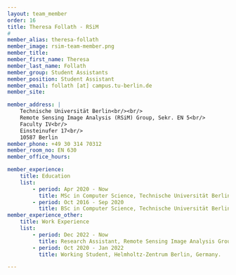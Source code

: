 ```yaml
---
layout: team_member
order: 16
title: Theresa Follath - RSiM
#
member_alias: theresa-follath
member_image: rsim-team-member.png
member_title:
member_first_name: Theresa
member_last_name: Follath
member_group: Student Assistants
member_position: Student Assistant
member_email: follath [at] campus.tu-berlin.de
member_site:

member_address: |
    Technische Universität Berlin<br/><br/>
    Remote Sensing Image Analysis (RSiM) Group, Sekr. EN 5<br/>
    Faculty IV<br/>
    Einsteinufer 17<br/>
    10587 Berlin
member_phone: +49 30 314 70312
member_room_no: EN 630
member_office_hours:

member_experience:
    title: Education
    list:
        - period: Apr 2020 - Now
          title: MSc in Computer Science, Technische Universität Berlin, Germany.
        - period: Oct 2016 - Sep 2020
          title: BSc in Computer Science, Technische Universität Berlin, Germany.
member_experience_other:
    title: Work Experience
    list:
        - period: Dec 2022 - Now
          title: Research Assistant, Remote Sensing Image Analysis Group at TU Berlin, Germany.
        - period: Oct 2020 - Jan 2022
          title: Working Student, Helmholtz-Zentrum Berlin, Germany.

---
```


